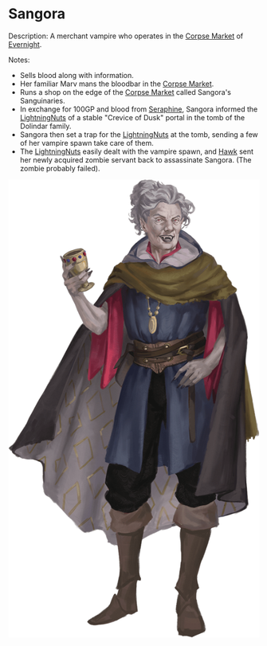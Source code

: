 # Sangora
Description: A merchant vampire who operates in the [Corpse Market](<../../LOCATIONS/Shadowfell/Corpse Market.html>) of [Evernight](<../../LOCATIONS/Shadowfell/Evernight.html>).

Notes:
- Sells blood along with information.
- Her familiar Marv mans the bloodbar in the [Corpse Market](<../../LOCATIONS/Shadowfell/Corpse Market.html>).
- Runs a shop on the edge of the [Corpse Market](<../../LOCATIONS/Shadowfell/Corpse Market.html>) called Sangora's Sanguinaries.
- In exchange for 100GP and blood from [Seraphine](<../../PC's/Seraphine.html>), Sangora informed the [LightningNuts](<../../PC's/LightningNuts.html>) of a stable "Crevice of Dusk" portal in the tomb of the Dolindar family.
- Sangora then set a trap for the [LightningNuts](<../../PC's/LightningNuts.html>) at the tomb, sending a few of her vampire spawn take care of them. 
- The [LightningNuts](<../../PC's/LightningNuts.html>) easily dealt with the vampire spawn, and [Hawk](<../../PC's/Hawk.html>) sent her newly acquired zombie servant back to assassinate Sangora. (The zombie probably failed).



![](<../../IMAGES/14.5 - Sangora.png>)